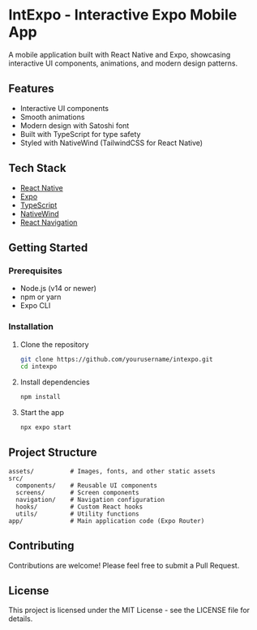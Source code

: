 # IntExpo - Interactive Expo Mobile App

A mobile application built with React Native and Expo, showcasing interactive UI components, animations, and modern design patterns.

## Features

- Interactive UI components
- Smooth animations
- Modern design with Satoshi font
- Built with TypeScript for type safety
- Styled with NativeWind (TailwindCSS for React Native)

## Tech Stack

- [React Native](https://reactnative.dev/)
- [Expo](https://expo.dev/)
- [TypeScript](https://www.typescriptlang.org/)
- [NativeWind](https://www.nativewind.dev/)
- [React Navigation](https://reactnavigation.org/)

## Getting Started

### Prerequisites

- Node.js (v14 or newer)
- npm or yarn
- Expo CLI

### Installation

1. Clone the repository
   ```bash
   git clone https://github.com/yourusername/intexpo.git
   cd intexpo
   ```

2. Install dependencies
   ```bash
   npm install
   ```

3. Start the app
   ```bash
   npx expo start
   ```

## Project Structure

```
assets/          # Images, fonts, and other static assets
src/
  components/    # Reusable UI components
  screens/       # Screen components
  navigation/    # Navigation configuration
  hooks/         # Custom React hooks
  utils/         # Utility functions
app/             # Main application code (Expo Router)
```

## Contributing

Contributions are welcome! Please feel free to submit a Pull Request.

## License

This project is licensed under the MIT License - see the LICENSE file for details.
